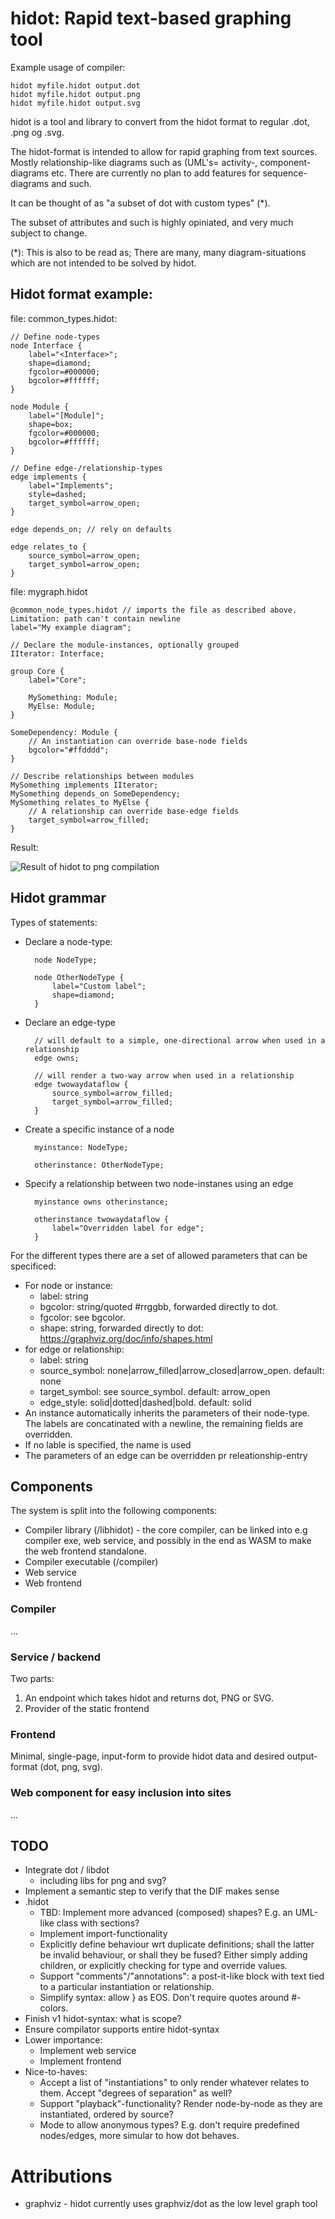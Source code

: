 hidot: Rapid text-based graphing tool
============================

Example usage of compiler:

    hidot myfile.hidot output.dot
    hidot myfile.hidot output.png
    hidot myfile.hidot output.svg

hidot is a tool and library to convert from the hidot format to regular .dot, .png og .svg.

The hidot-format is intended to allow for rapid graphing from text sources. Mostly relationship-like diagrams such as (UML's= activity-, component-diagrams etc. There are currently no plan to add features for sequence-diagrams and such.

It can be thought of as "a subset of dot with custom types" (*).

The subset of attributes and such is highly opiniated, and very much subject to change.

(*): This is also to be read as; There are many, many diagram-situations which are not intended to be solved by hidot.


Hidot format example:
---------------

file: common_types.hidot:

    // Define node-types
    node Interface {
        label="<Interface>";
        shape=diamond;
        fgcolor=#000000;
        bgcolor=#ffffff;
    }

    node Module {
        label="[Module]";
        shape=box;
        fgcolor=#000000;
        bgcolor=#ffffff;
    }

    // Define edge-/relationship-types
    edge implements {
        label="Implements";
        style=dashed;
        target_symbol=arrow_open;
    }

    edge depends_on; // rely on defaults

    edge relates_to {
        source_symbol=arrow_open;
        target_symbol=arrow_open;
    }

file: mygraph.hidot

    @common_node_types.hidot // imports the file as described above. Limitation: path can't contain newline
    label="My example diagram";

    // Declare the module-instances, optionally grouped
    IIterator: Interface;

    group Core {
        label="Core";

        MySomething: Module;
        MyElse: Module;
    }

    SomeDependency: Module {
        // An instantiation can override base-node fields
        bgcolor="#ffdddd";
    }

    // Describe relationships between modules
    MySomething implements IIterator;
    MySomething depends_on SomeDependency;
    MySomething relates_to MyElse {
        // A relationship can override base-edge fields
        target_symbol=arrow_filled;
    }


Result:

![Result of hidot to png compilation](examples/readme_example.hidot.png)

Hidot grammar
-----------
Types of statements:

* Declare a node-type:

        node NodeType;

        node OtherNodeType {
            label="Custom label";
            shape=diamond;
        }

* Declare an edge-type

        // will default to a simple, one-directional arrow when used in a relationship
        edge owns;

        // will render a two-way arrow when used in a relationship
        edge twowaydataflow {
            source_symbol=arrow_filled;
            target_symbol=arrow_filled;
        }

* Create a specific instance of a node

        myinstance: NodeType;

        otherinstance: OtherNodeType;

* Specify a relationship between two node-instanes using an edge

        myinstance owns otherinstance;

        otherinstance twowaydataflow {
            label="Overridden label for edge";
        }

For the different types there are a set of allowed parameters that can be specificed:

* For node or instance:
    * label: string
    * bgcolor: string/quoted #rrggbb, forwarded directly to dot.
    * fgcolor: see bgcolor.
    * shape: string, forwarded directly to dot: https://graphviz.org/doc/info/shapes.html
* for edge or relationship:
    * label: string
    * source_symbol: none|arrow_filled|arrow_closed|arrow_open. default: none
    * target_symbol: see source_symbol. default: arrow_open
    * edge_style: solid|dotted|dashed|bold. default: solid
* An instance automatically inherits the parameters of their node-type. The labels are concatinated with a newline, the remaining fields are overridden.
* If no lable is specified, the name is used
* The parameters of an edge can be overridden pr releationship-entry

Components
-----------

The system is split into the following components:
* Compiler library (/libhidot) - the core compiler, can be linked into e.g compiler exe, web service, and possibly in the end as WASM to make the web frontend standalone.
* Compiler executable (/compiler)
* Web service
* Web frontend

### Compiler

...

### Service / backend

Two parts:
1. An endpoint which takes hidot and returns dot, PNG or SVG.
1. Provider of the static frontend

### Frontend

Minimal, single-page, input-form to provide hidot data and desired output-format (dot, png, svg).


### Web component for easy inclusion into sites

...

TODO
---------
* Integrate dot / libdot
    * including libs for png and svg?
* Implement a semantic step to verify that the DIF makes sense
* .hidot
    * TBD: Implement more advanced (composed) shapes? E.g. an UML-like class with sections?
    * Implement import-functionality
    * Explicitly define behaviour wrt duplicate definitions; shall the latter be invalid behaviour, or shall they be fused? Either simply adding children, or explicitly checking for type and override values.
    * Support "comments"/"annotations": a post-it-like block with text tied to a particular instantiation or relationship.
    * Simplify syntax: allow } as EOS. Don't require quotes around #-colors.
* Finish v1 hidot-syntax: what is scope?
* Ensure compilator supports entire hidot-syntax
* Lower importance:
    * Implement web service
    * Implement frontend
* Nice-to-haves:
    * Accept a list of "instantiations" to only render whatever relates to them. Accept "degrees of separation" as well?
    * Support "playback"-functionality? Render node-by-node as they are instantiated, ordered by source?
    * Mode to allow anonymous types? E.g. don't require predefined nodes/edges, more simular to how dot behaves.


Attributions
============
* graphviz - hidot currently uses graphviz/dot as the low level graph tool
